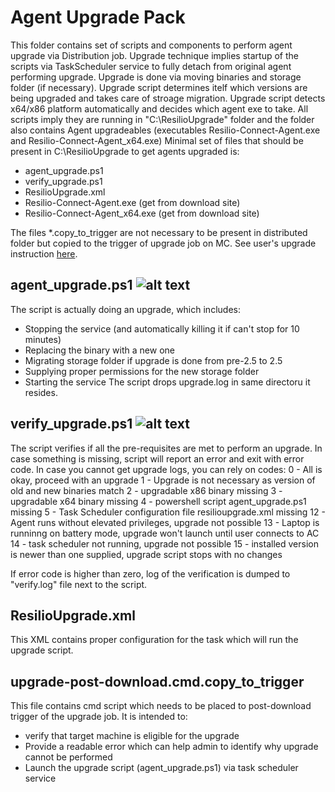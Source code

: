 # Agent Upgrade Pack

This folder contains set of scripts and components to perform agent upgrade via Distribution job. Upgrade technique implies startup of the scripts via TaskScheduler service to fully detach from original agent performing upgrade. Upgrade is done via moving binaries and storage folder (if necessary).
Upgrade script determines itelf which versions are being upgraded and takes care of stroage migration. Upgrade script detects x64/x86 platform automatically and decides which agent exe to take.
All scripts imply they are running in "C:\ResilioUpgrade" folder and the folder also contains Agent upgradeables (executables Resilio-Connect-Agent.exe and Resilio-Connect-Agent_x64.exe)
Minimal set of files that should be present in C:\ResilioUpgrade to get agents upgraded is:
* agent_upgrade.ps1
* verify_upgrade.ps1
* ResilioUpgrade.xml
* Resilio-Connect-Agent.exe (get from download site)
* Resilio-Connect-Agent_x64.exe (get from download site)

The files *.copy_to_trigger are not necessary to be present in distributed folder but copied to the trigger of upgrade job on MC. See user's upgrade instruction [here](https://connect.resilio.com/hc/en-us/articles/115001080444-Upgrading-your-Agents-using-Distribution-Job).

## agent_upgrade.ps1 ![alt text](https://i.imgur.com/F6NAQyb.png "Script supports standard Get-Help cmdlet")
The script is actually doing an upgrade, which includes:
* Stopping the service (and automatically killing it if can't stop for 10 minutes)
* Replacing the binary with a new one
* Migrating storage folder if upgrade is done from pre-2.5 to 2.5 
* Supplying proper permissions for the new storage folder
* Starting the service
The script drops upgrade.log in same directoru it resides.

## verify_upgrade.ps1 ![alt text](https://i.imgur.com/F6NAQyb.png "Script supports standard Get-Help cmdlet")
The script verifies if all the pre-requisites are met to perform an upgrade. In case something is missing, script will report an error and exit with error code. In case you cannot get upgrade logs, you can rely on codes:
0 - All is okay, proceed with an upgrade
1 - Upgrade is not necessary as version of old and new binaries match
2 - upgradable x86 binary missing
3 - upgradable x64 binary missing
4 - powershell script agent_upgrade.ps1 missing
5 - Task Scheduler configuration file resilioupgrade.xml missing
12 - Agent runs without elevated privileges, upgrade not possible
13 - Laptop is runninng on battery mode, upgrade won't launch until user connects to AC
14 - task scheduler not running, upgrade not possible
15 - installed version is newer than one supplied, upgrade script stops with no changes

If error code is higher than zero, log of the verification is dumped to "verify.log" file next to the script.

## ResilioUpgrade.xml
This XML contains proper configuration for the task which will run the upgrade script.

## upgrade-post-download.cmd.copy_to_trigger
This file contains cmd script which needs to be placed to post-download trigger of the upgrade job. It is intended to:
* verify that target machine is eligible for the upgrade
* Provide a readable error which can help admin to identify why upgrade cannot be performed
* Launch the upgrade script (agent_upgrade.ps1) via task scheduler service

